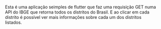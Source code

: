 

Esta é uma aplicação seimples de flutter que faz uma requisição GET numa API do IBGE que retorna todos os distritos do Brasil. E ao clicar em cada distrito é possível ver mais informações sobre cada um dos distritos listados.
